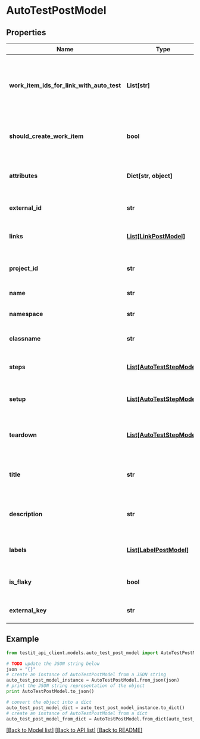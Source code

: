 # AutoTestPostModel


## Properties
Name | Type | Description | Notes
------------ | ------------- | ------------- | -------------
**work_item_ids_for_link_with_auto_test** | **List[str]** | Specifies the IDs of work items to link your autotest to. You can specify several IDs. | [optional] 
**should_create_work_item** | **bool** | Creates a test case linked to the autotest. | [optional] 
**attributes** | **Dict[str, object]** | Key value pair of custom work item attributes | [optional] 
**external_id** | **str** | External ID of the autotest | 
**links** | [**List[LinkPostModel]**](LinkPostModel.md) | Collection of the autotest links | [optional] 
**project_id** | **str** | Unique ID of the autotest project | 
**name** | **str** | Name of the autotest | 
**namespace** | **str** | Name of the autotest namespace | [optional] 
**classname** | **str** | Name of the autotest class | [optional] 
**steps** | [**List[AutoTestStepModel]**](AutoTestStepModel.md) | Collection of the autotest steps | [optional] 
**setup** | [**List[AutoTestStepModel]**](AutoTestStepModel.md) | Collection of the autotest setup steps | [optional] 
**teardown** | [**List[AutoTestStepModel]**](AutoTestStepModel.md) | Collection of the autotest teardown steps | [optional] 
**title** | **str** | Name of the autotest in autotest&#39;s card | [optional] 
**description** | **str** | Description of the autotest in autotest&#39;s card | [optional] 
**labels** | [**List[LabelPostModel]**](LabelPostModel.md) | Collection of the autotest labels | [optional] 
**is_flaky** | **bool** | Indicates if the autotest is marked as flaky | [optional] 
**external_key** | **str** | External key of the autotest | [optional] 

## Example

```python
from testit_api_client.models.auto_test_post_model import AutoTestPostModel

# TODO update the JSON string below
json = "{}"
# create an instance of AutoTestPostModel from a JSON string
auto_test_post_model_instance = AutoTestPostModel.from_json(json)
# print the JSON string representation of the object
print AutoTestPostModel.to_json()

# convert the object into a dict
auto_test_post_model_dict = auto_test_post_model_instance.to_dict()
# create an instance of AutoTestPostModel from a dict
auto_test_post_model_from_dict = AutoTestPostModel.from_dict(auto_test_post_model_dict)
```
[[Back to Model list]](../README.md#documentation-for-models) [[Back to API list]](../README.md#documentation-for-api-endpoints) [[Back to README]](../README.md)


